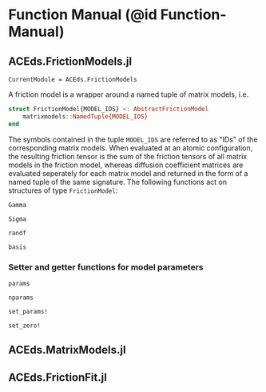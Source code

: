 # Function Manual (@id Function-Manual)

## ACEds.FrictionModels.jl

```@meta
CurrentModule = ACEds.FrictionModels
```

A friction model is a wrapper around a named tuple of matrix models, i.e. 
```julia
struct FrictionModel{MODEL_IDS} <: AbstractFrictionModel
    matrixmodels::NamedTuple{MODEL_IDS} 
end
```
The symbols contained in the tuple `MODEL_IDS` are referred to as "IDs" of the corresponding matrix models. When evaluated at an atomic configuration, the resulting friction tensor is the sum of the friction tensors of all matrix models in the friction model, whereas diffusion coefficient matrices are evaluated seperately for each matrix model and returned in the form of a named tuple of the same signature. The following functions act on structures of type `FrictionModel`: 


```@docs
Gamma
```

```@docs
Sigma
```

```@docs
randf
```

```@docs
basis
```

### Setter and getter functions for model parameters 
```@docs
params
```

```@docs
nparams
```

```@docs
set_params!
```

```@docs
set_zero!
```

## ACEds.MatrixModels.jl


## ACEds.FrictionFit.jl
